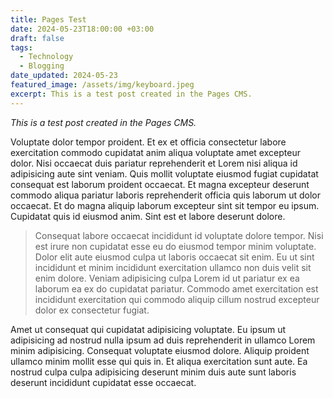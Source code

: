 ```yaml
---
title: Pages Test
date: 2024-05-23T18:00:00 +03:00
draft: false
tags:
  - Technology
  - Blogging
date_updated: 2024-05-23
featured_image: /assets/img/keyboard.jpeg
excerpt: This is a test post created in the Pages CMS.
---
```

_This is a test post created in the Pages CMS._

Voluptate dolor tempor proident. Et ex et officia consectetur labore exercitation commodo cupidatat anim aliqua voluptate amet excepteur dolor. Nisi occaecat duis pariatur reprehenderit et Lorem nisi aliqua id adipisicing aute sint veniam. Quis mollit voluptate eiusmod fugiat cupidatat consequat est laborum proident occaecat. Et magna excepteur deserunt commodo aliqua pariatur laboris reprehenderit officia quis laborum ut dolor occaecat. Et do magna aliquip laborum excepteur sint sit tempor eu ipsum. Cupidatat quis id eiusmod anim. Sint est et labore deserunt dolore.

> Consequat labore occaecat incididunt id voluptate dolore tempor. Nisi est irure non cupidatat esse eu do eiusmod tempor minim voluptate. Dolor elit aute eiusmod culpa ut laboris occaecat sit enim. Eu ut sint incididunt et minim incididunt exercitation ullamco non duis velit sit enim dolore. Veniam adipisicing culpa Lorem id ut pariatur ex ea laborum ea ex do cupidatat pariatur. Commodo amet exercitation est incididunt exercitation qui commodo aliquip cillum nostrud excepteur dolor ex consectetur fugiat.

Amet ut consequat qui cupidatat adipisicing voluptate. Eu ipsum ut adipisicing ad nostrud nulla ipsum ad duis reprehenderit in ullamco Lorem minim adipisicing. Consequat voluptate eiusmod dolore. Aliquip proident ullamco minim mollit esse qui quis in. Et aliqua exercitation sunt aute. Ea nostrud culpa culpa adipisicing deserunt minim duis aute sunt laboris deserunt incididunt cupidatat esse occaecat.